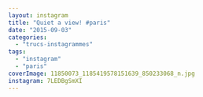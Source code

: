 ```yaml
---
layout: instagram
title: "Quiet a view! #paris"
date: "2015-09-03"
categories: 
  - "trucs-instagrammes"
tags: 
  - "instagram"
  - "paris"
coverImage: 11850073_1185419578151639_850233068_n.jpg
instagram: 7LEDBgSmXI
---
```

